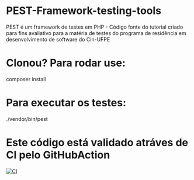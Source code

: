 # PEST-Framework-testing-tools
 PEST é um framework de testes em PHP - Código fonte do tutorial criado para fins avaliativo para a matéria de testes do programa de residência em desenvolvimento de software do Cin-UFPE


# Clonou? Para rodar use:
composer install

# Para executar os testes:
./vendor/bin/pest

# Este código está validado atráves de CI pelo GitHubAction
[![CI](https://github.com/allissonaraujo/PEST-Framework-testing-tools/actions/workflows/php.yml/badge.svg)](https://github.com/allissonaraujo/PEST-Framework-testing-tools/actions/workflows/php.yml)
